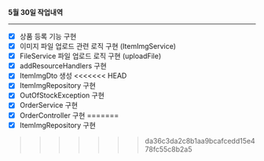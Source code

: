 **5월 30일 작업내역**

---

- [x] 상품 등록 기능 구현
- [x] 이미지 파일 업로드 관련 로직 구현 (ItemImgService)
- [x] FileService 파일 업로드 로직 구현 (uploadFile)
- [x] addResourceHandlers 구현
- [x] ItemImgDto 생성
<<<<<<< HEAD
- [x] ItemImgRepository 구현
- [x] OutOfStockException 구현
- [x] OrderService 구현
- [x] OrderController 구현
=======
- [x] ItemImgRepository 구현
>>>>>>> da36c3da2c8b1aa9bcafcedd15e478fc55c8b2a5
